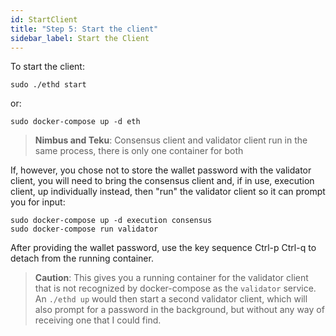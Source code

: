 ```yaml
---
id: StartClient
title: "Step 5: Start the client"
sidebar_label: Start the Client
---
```


To start the client:
```
sudo ./ethd start
```
or:
```
sudo docker-compose up -d eth
```

> **Nimbus and Teku**: Consensus client and validator client run in the same process, there is only one container for both

If, however, you chose not to store the wallet password with the validator client, you will need
to bring the consensus client and, if in use, execution client, up individually instead, then "run"
the validator client so it can prompt you for input:

```
sudo docker-compose up -d execution consensus
sudo docker-compose run validator
```

After providing the wallet password, use the key sequence Ctrl-p Ctrl-q to detach
from the running container.

> **Caution**: This gives you a running container for the validator client that is not recognized
> by docker-compose as the `validator` service. An `./ethd up` would then start a second validator client,
> which will also prompt for a password in the background, but without any way of receiving one that
> I could find.
